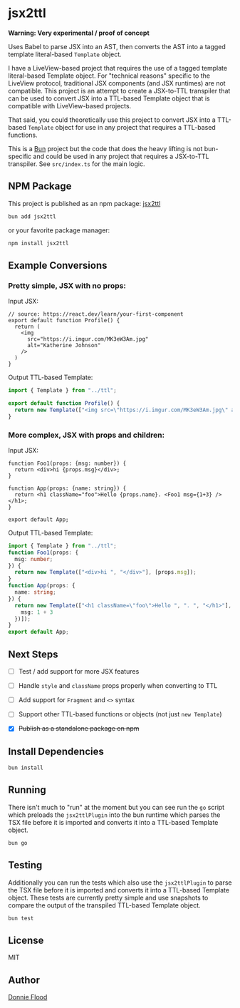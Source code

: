 # jsx2ttl

**Warning: Very experimental / proof of concept**

Uses Babel to parse JSX into an AST, then converts the AST into a tagged template literal-based `Template` object.

I have a LiveView-based project that requires the use of a tagged template literal-based Template object.  For "technical reasons" specific to the LiveView protocol, traditional JSX components (and JSX runtimes) are not compatible.  This project is an attempt to create a JSX-to-TTL transpiler that can be used to convert JSX into a TTL-based Template object that is compatible with LiveView-based projects.

That said, you could theoretically use this project to convert JSX into a TTL-based `Template` object for use in any project that requires a TTL-based functions.

This is a [Bun](https://bun.sh) project but the code that does the heavy lifting is not bun-specific and could be used in any project that requires a JSX-to-TTL transpiler. See `src/index.ts` for the main logic.

## NPM Package
This project is published as an npm package: [jsx2ttl](https://www.npmjs.com/package/jsx2ttl)
```bash
bun add jsx2ttl
```
or your favorite package manager:
```bash
npm install jsx2ttl
```

## Example Conversions

### Pretty simple, JSX with no props:
Input JSX:
```tsx
// source: https://react.dev/learn/your-first-component
export default function Profile() {
  return (
    <img
      src="https://i.imgur.com/MK3eW3Am.jpg"
      alt="Katherine Johnson"
    />
  )
}
```
Output TTL-based Template:
```typescript
import { Template } from "../ttl";

export default function Profile() {
  return new Template(["<img src=\"https://i.imgur.com/MK3eW3Am.jpg\" alt=\"Katherine Johnson\">"], []);
}
```

### More complex, JSX with props and children:
Input JSX:
```tsx
function Foo1(props: {msg: number}) {
  return <div>hi {props.msg}</div>;
}

function App(props: {name: string}) {
  return <h1 className="foo">Hello {props.name}. <Foo1 msg={1+3} /></h1>;
}

export default App;
```

Output TTL-based Template:
```typescript
import { Template } from "../ttl";
function Foo1(props: {
  msg: number;
}) {
  return new Template(["<div>hi ", "</div>"], [props.msg]);
}
function App(props: {
  name: string;
}) {
  return new Template(["<h1 className=\"foo\">Hello ", ". ", "</h1>"], [props.name, Foo1({
    msg: 1 + 3
  })]);
}
export default App;
```

## Next Steps
- [ ] Test / add support for more JSX features
- [ ] Handle `style` and `className` props properly when converting to TTL
- [ ] Add support for `Fragment` and `<>` syntax
- [ ] Support other TTL-based functions or objects (not just `new Template`)
- [x] ~~Publish as a standalone package on npm~~


## Install Dependencies
```bash
bun install
```

## Running
There isn't much to "run" at the moment but you can see run the `go` script which preloads the `jsx2ttlPlugin` into the bun runtime which parses the TSX file before it is imported and converts it into a TTL-based Template object.
```bash
bun go
```

## Testing
Additionally you can run the tests which also use the `jsx2ttlPlugin` to parse the TSX file before it is imported and converts it into a TTL-based Template object.  These tests are currently pretty simple and use snapshots to compare the output of the transpiled TTL-based Template object.

```bash
bun test
```


## License
MIT

## Author
[Donnie Flood](https://github.com/floodfx)
